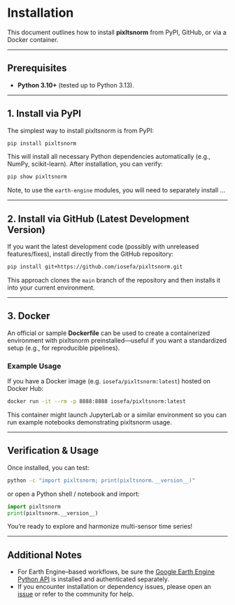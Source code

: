 # Installation

This document outlines how to install **pixltsnorm** from PyPI, GitHub, or via a Docker container.

---

## Prerequisites

- **Python 3.10+** (tested up to Python 3.13).

---

## 1. Install via PyPI

The simplest way to install pixltsnorm is from PyPI:

```bash
pip install pixltsnorm
```

This will install all necessary Python dependencies automatically (e.g., NumPy, scikit-learn). After installation, you can verify:

```bash
pip show pixltsnorm
```

Note, to use the `earth-engine` modules, you will need to separately install ...

---

## 2. Install via GitHub (Latest Development Version)

If you want the latest development code (possibly with unreleased features/fixes), install directly from the GitHub repository:

```bash
pip install git+https://github.com/iosefa/pixltsnorm.git
```

This approach clones the `main` branch of the repository and then installs it into your current environment.

---

## 3. Docker

An official or sample **Dockerfile** can be used to create a containerized environment with pixltsnorm preinstalled—useful if you want a standardized setup (e.g., for reproducible pipelines).

### Example Usage

If you have a Docker image (e.g. `iosefa/pixltsnorm:latest`) hosted on Docker Hub:

```bash
docker run -it --rm -p 8888:8888 iosefa/pixltsnorm:latest
```

This container might launch JupyterLab or a similar environment so you can run example notebooks demonstrating pixltsnorm usage.

---

## Verification & Usage

Once installed, you can test:

```bash
python -c "import pixltsnorm; print(pixltsnorm.__version__)"
```

or open a Python shell / notebook and import:

```python
import pixltsnorm
print(pixltsnorm.__version__)
```

You’re ready to explore and harmonize multi-sensor time series!

---

## Additional Notes

- For Earth Engine–based workflows, be sure the [Google Earth Engine Python API](https://developers.google.com/earth-engine/python_install) is installed and authenticated separately.
- If you encounter installation or dependency issues, please open an [issue](https://github.com/iosefa/pixltsnorm/issues) or refer to the community for help.
